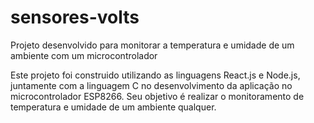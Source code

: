 # sensores-volts
Projeto desenvolvido para monitorar a temperatura e umidade de um ambiente com um microcontrolador

Este projeto foi construido utilizando as linguagens React.js e Node.js, juntamente com a linguagem C no desenvolvimento da aplicação no microcontrolador ESP8266. 
Seu objetivo é realizar o monitoramento de temperatura e umidade de um ambiente qualquer.
